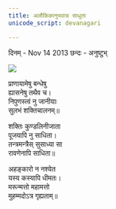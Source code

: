 ```yaml
---
title: अलौकिकानुभवान्न साधुता 
unicode_script: devanagari

---
```


दिनम् \- Nov 14 2013 छन्दः - अनुष्टुभ्  
    
[![](http://upload.wikimedia.org/wikipedia/commons/c/ca/Muhammad_destroying_idols_-_L%27Histoire_Merveilleuse_en_Vers_de_Mahomet_BNF.jpg)](http://upload.wikimedia.org/wikipedia/commons/c/ca/Muhammad_destroying_idols_-_L'Histoire_Merveilleuse_en_Vers_de_Mahomet_BNF.jpg)  
    
    
प्राणायामेषु बन्धेषु  
ह्यासनेषु तथैव च।  
निपुणस्त्वं नु जानीयाः  
सुलभं‌ शक्तिचालनम्॥  
    
शक्तिः कुण्डलिनीजाता  
पूजयापि नु साधिता।  
तन्त्रमन्त्रैस् सुसाध्या सा  
रावणेनापि साधिता॥  
    
अहङ्कारो न नश्येत  
यस्य कस्यापि धीमतः।  
मरून्मत्तो महामत्तो  
मुहम्मदोऽत्र गृह्यताम्॥  

